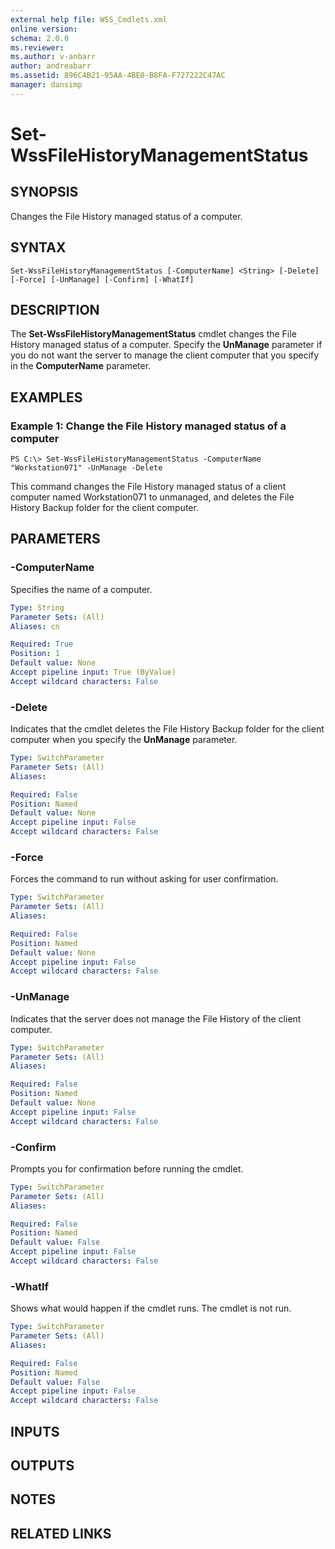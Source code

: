 ```yaml
---
external help file: WSS_Cmdlets.xml
online version: 
schema: 2.0.0
ms.reviewer:
ms.author: v-anbarr
author: andreabarr
ms.assetid: 896C4B21-95AA-4BE0-B8FA-F727222C47AC
manager: dansimp
---
```


# Set-WssFileHistoryManagementStatus

## SYNOPSIS
Changes the File History managed status of a computer.

## SYNTAX

```
Set-WssFileHistoryManagementStatus [-ComputerName] <String> [-Delete] [-Force] [-UnManage] [-Confirm] [-WhatIf]
```

## DESCRIPTION
The **Set-WssFileHistoryManagementStatus** cmdlet changes the File History managed status of a computer.
Specify the **UnManage** parameter if you do not want the server to manage the client computer that you specify in the **ComputerName** parameter.

## EXAMPLES

### Example 1: Change the File History managed status of a computer
```
PS C:\> Set-WssFileHistoryManagementStatus -ComputerName "Workstation071" -UnManage -Delete
```

This command changes the File History managed status of a client computer named Workstation071 to unmanaged, and deletes the File History Backup folder for the client computer.

## PARAMETERS

### -ComputerName
Specifies the name of a computer.

```yaml
Type: String
Parameter Sets: (All)
Aliases: cn

Required: True
Position: 1
Default value: None
Accept pipeline input: True (ByValue)
Accept wildcard characters: False
```

### -Delete
Indicates that the cmdlet deletes the File History Backup folder for the client computer when you specify the **UnManage** parameter.

```yaml
Type: SwitchParameter
Parameter Sets: (All)
Aliases: 

Required: False
Position: Named
Default value: None
Accept pipeline input: False
Accept wildcard characters: False
```

### -Force
Forces the command to run without asking for user confirmation.

```yaml
Type: SwitchParameter
Parameter Sets: (All)
Aliases: 

Required: False
Position: Named
Default value: None
Accept pipeline input: False
Accept wildcard characters: False
```

### -UnManage
Indicates that the server does not manage the File History of the client computer.

```yaml
Type: SwitchParameter
Parameter Sets: (All)
Aliases: 

Required: False
Position: Named
Default value: None
Accept pipeline input: False
Accept wildcard characters: False
```

### -Confirm
Prompts you for confirmation before running the cmdlet.

```yaml
Type: SwitchParameter
Parameter Sets: (All)
Aliases: 

Required: False
Position: Named
Default value: False
Accept pipeline input: False
Accept wildcard characters: False
```

### -WhatIf
Shows what would happen if the cmdlet runs.
The cmdlet is not run.

```yaml
Type: SwitchParameter
Parameter Sets: (All)
Aliases: 

Required: False
Position: Named
Default value: False
Accept pipeline input: False
Accept wildcard characters: False
```

## INPUTS

## OUTPUTS

## NOTES

## RELATED LINKS



